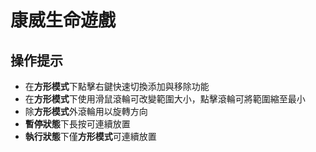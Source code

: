 # 康威生命遊戲

## 操作提示
+ 在**方形模式**下點擊右鍵快速切換添加與移除功能
+ 在**方形模式**下使用滑鼠滾輪可改變範圍大小，點擊滾輪可將範圍縮至最小
+ 除**方形模式**外滾輪用以旋轉方向
+ **暫停狀態**下長按可連續放置
+ **執行狀態**下僅**方形模式**可連續放置
